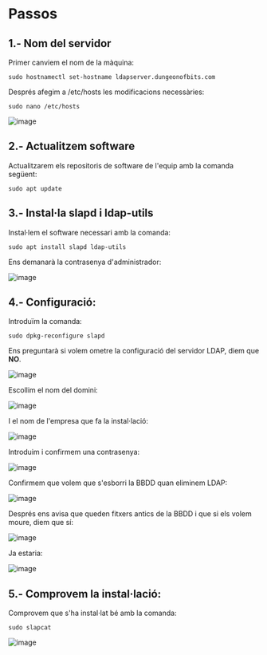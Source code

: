 # Passos

## 1.- Nom del servidor

Primer canviem el nom de la màquina:

```
sudo hostnamectl set-hostname ldapserver.dungeonofbits.com
```

Després afegim a /etc/hosts les modificacions necessàries:

```
sudo nano /etc/hosts
```

![image](https://github.com/XaSaFa/MP04/assets/110727546/cbd1e4a7-d52e-4572-8c75-50e8007f7108)

## 2.- Actualitzem software

Actualitzarem els repositoris de software de l'equip amb la comanda següent:

```
sudo apt update
```

## 3.- Instal·la slapd i ldap-utils

Instal·lem el software necessari amb la comanda:

```
sudo apt install slapd ldap-utils
```

Ens demanarà la contrasenya d'administrador:

![image](https://github.com/XaSaFa/MP04/assets/110727546/43c0e5f4-29ef-4e99-9dc8-904cf3da978f)

## 4.- Configuració:

Introduïm la comanda:

```
sudo dpkg-reconfigure slapd
```

Ens preguntarà si volem ometre la configuració del servidor LDAP, diem que **NO**.

![image](https://github.com/XaSaFa/MP04/assets/110727546/560e6421-9af4-4ace-b1de-9d4754554800)

Escollim el nom del domini:

![image](https://github.com/XaSaFa/MP04/assets/110727546/2e7e3d28-6f98-416e-bdf5-c0584e8afe77)

I el nom de l'empresa que fa la instal·lació:

![image](https://github.com/XaSaFa/MP04/assets/110727546/ed981f1e-dc86-4cfd-bcf2-2e7e17d3b87a)

Introduim i confirmem una contrasenya:

![image](https://github.com/XaSaFa/MP04/assets/110727546/dfc7f9a3-03d5-4511-b2d1-7a13d9737c92)

Confirmem que volem que s'esborri la BBDD quan eliminem LDAP:

![image](https://github.com/XaSaFa/MP04/assets/110727546/566fd759-9d4b-42db-8592-82f293fb7e8f)

Després ens avisa que queden fitxers antics de la BBDD i que si els volem moure, diem que sí:

![image](https://github.com/XaSaFa/MP04/assets/110727546/6ae17e9e-6b29-450b-8742-ca5603155b10)

Ja estaria:

![image](https://github.com/XaSaFa/MP04/assets/110727546/90246437-56e8-459b-8336-1816638e98bc)

## 5.- Comprovem la instal·lació:

Comprovem que s'ha instal·lat bé amb la comanda:

```
sudo slapcat
```

![image](https://github.com/XaSaFa/MP04/assets/110727546/ccff04ec-bd35-44b3-af9a-5ac4dff8dbcf)










